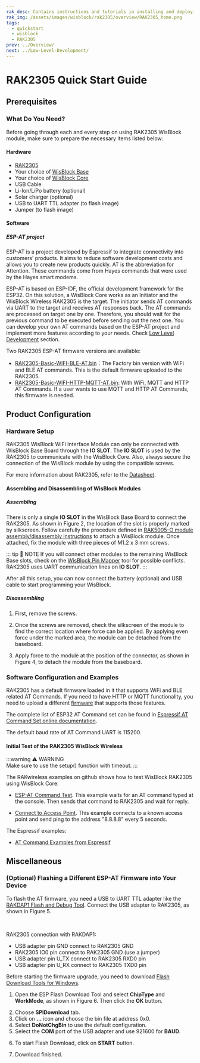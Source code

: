 ```yaml
---
rak_desc: Contains instructions and tutorials in installing and deploying your RAK2305. Instructions are written in a detailed and step-by-step manner for an easier experience in setting up your device. Aside from the hardware configuration, it also contains a software setup that includes detailed example codes that will help you get started.
rak_img: /assets/images/wisblock/rak2305/overview/RAK2305_home.png
tags:
  - quickstart
  - wisblock
  - RAK2305
prev: ../Overview/ 
next: ../Low-Level-Development/ 
---
```


# RAK2305 Quick Start Guide

## Prerequisites

### What Do You Need?

Before going through each and every step on using RAK2305 WisBlock module, make sure to prepare the necessary items listed below:

#### Hardware

- [RAK2305](https://store.rakwireless.com/products/rak2305-wi-fi-extension-board)
- Your choice of [WisBlock Base](https://store.rakwireless.com/collections/wisblock-base) 
- Your choice of [WisBlock Core](https://store.rakwireless.com/collections/wisblock-core)
- USB Cable
- Li-Ion/LiPo battery (optional)
- Solar charger (optional)
- USB to UART TTL adapter (to flash image)
- Jumper (to flash image)

#### Software

##### ESP-AT project

ESP-AT is a project developed by Espressif to integrate connectivity into customers’ products. It aims to reduce software development costs and allows you to create new products quickly. AT is the abbreviation for Attention. These commands come from Hayes commands that were used by the Hayes smart modems.

ESP-AT is based on ESP-IDF, the official development framework for the ESP32. On this solution, a WisBlock Core works as an Initiator and the WisBlock Wireless RAK2305 is the target. The initiator sends AT commands via UART to the target and receives AT responses back. The AT commands are processed on target one by one. Therefore, you should wait for the previous command to be executed before sending out the next one. You can develop your own AT commands based on the ESP-AT project and implement more features according to your needs. Check [Low Level Development](../Low-Level-Development/) section.

Two RAK2305 ESP-AT firmware versions are available:
- [RAK2305-Basic-WIFI-BLE-AT.bin](https://github.com/RAKWireless/WisBlock/blob/master/bootloader/RAK2305/RAK2305-Basic-WIFI-BLE-AT.bin)：The Factory bin version with WiFi and BLE AT commands. This is the default firmware uploaded to the RAK2305.
- [RAK2305-Basic-WIFI-HTTP-MQTT-AT.bin](https://github.com/RAKWireless/WisBlock/blob/master/bootloader/RAK2305/RAK2305-Basic-WIFI-HTTP-MQTT-AT.bin): With WiFi, MQTT and HTTP AT Commands. If a user wants to use MQTT and HTTP AT Commands, this firmware is needed.

## Product Configuration

### Hardware Setup

RAK2305 WisBlock WiFi Interface Module can only be connected with WisBlock Base Board through the **IO SLOT**. The **IO SLOT** is used by the RAK2305 to communicate with the WisBlock Core. Also, always secure the connection of the WisBlock module by using the compatible screws.

For more information about RAK2305, refer to the [Datasheet](../Datasheet/).

<rk-img
  src="/assets/images/wisblock/rak2305/quickstart/rak2305-assembly.png"
  width="70%"
  caption="RAK2305 connection to WisBlock Base"
/>

#### Assembling and Disassembling of WisBlock Modules

##### Assembling

There is only a single **IO SLOT** in the WisBlock Base Board to connect the RAK2305. As shown in Figure 2, the location of the slot is properly marked by silkscreen. Follow carefully the procedure defined in [RAK5005-O module assembly/disassembly instructions](https://docs.rakwireless.com/Knowledge-Hub/Learn/RAK5005-O-Baseboard-Installation-Guide/) to attach a WisBlock module. Once attached, fix the module with three pieces of M1.2 x 3&nbsp;mm screws.

<rk-img
  src="/assets/images/wisblock/rak2305/quickstart/wisbloc-io-silkscreen.png"
  width="80%"
  caption="RAK2305 connection to WisBlock Base Board"
/>


::: tip 📝 NOTE
If you will connect other modules to the remaining WisBlock Base slots, check on the [WisBlock Pin Mapper](https://docs.rakwireless.com/Knowledge-Hub/Pin-Mapper/) tool for possible conflicts. RAK2305 uses UART communication lines on **IO SLOT**.
:::

After all this setup, you can now connect the battery (optional) and USB cable to start programming your WisBlock.

##### Disassembling

1. First, remove the screws.  

2. Once the screws are removed, check the silkscreen of the module to find the correct location where force can be applied. By applying even force under the marked area, the module can be detached from the baseboard.

<rk-img
  src="/assets/images/wisblock/rak2305/quickstart/detaching-silkscreen.png"
  width="70%"
  caption="Detaching silkscreen on the WisBlock module"
/>

3. Apply force to the module at the position of the connector, as shown in Figure 4, to detach the module from the baseboard.

<rk-img
  src="/assets/images/wisblock/rak2305/quickstart/detaching-module.png"
  width="70%"
  caption="Applying even forces on the proper location of a WisBlock module"
/>

### Software Configuration and Examples

RAK2305 has a default firmware loaded in it that supports WiFi and BLE related AT Commands. If you need to have HTTP or MQTT functionality, you need to upload a different [firmware](https://github.com/RAKWireless/WisBlock/blob/master/bootloader/RAK2305/RAK2305-Basic-WIFI-HTTP-MQTT-AT.bin) that supports those features.

The complete list of ESP32 AT Command set can be found in [Espressif AT Command Set online documentation](https://docs.espressif.com/projects/esp-at/en/latest/AT_Command_Set/index.html).

The default baud rate of AT Command UART is 115200.

#### Initial Test of the RAK2305 WisBlock Wireless

:::warning ⚠️ WARNING    
Make sure to use the setup() function with timeout.
:::

The RAKwireless examples on github shows how to test WisBlock RAK2305 using WisBlock Core:

  * [ESP-AT Command Test](https://github.com/RAKWireless/WisBlock/tree/master/examples/RAK4630/communications/WiFi/AT_Command_Test).
This example waits for an AT command typed at the console. Then sends that command to RAK2305 and wait for reply.

  * [Connect to Access Point](https://github.com/RAKWireless/WisBlock/tree/master/examples/RAK4630/communications/WiFi/connect_ap). This example connects to a known access point and send ping to the address "8.8.8.8" every 5 seconds.

The Espressif examples:

  * [AT Command Examples from Espressif](https://docs.espressif.com/projects/esp-at/en/latest/AT_Command_Examples/index.html)

## Miscellaneous

### (Optional) Flashing a Different ESP-AT Firmware into Your Device

To flash the AT firmware, you need a USB to UART TTL adapter like the [RAKDAP1 Flash and Debug Tool](https://store.rakwireless.com/products/daplink-tool). Connect the USB adapter to RAK2305, as shown in Figure 5.

<br>

<rk-img
  src="/assets/images/wisblock/rak2305/quickstart/rak2305-rakdap1.svg"
  width="100%"
  caption="RAK2305 Firmware Upgrade"
/>

RAK2305 connection with RAKDAP1:

- USB adapter pin GND connect to RAK2305 GND
- RAK2305 IO0 pin connect to RAK2305 GND (use a jumper)
- USB adapter pin U_TX connect to RAK2305 RXD0 pin
- USB adapter pin U_RX connect to RAK2305 TXD0 pin

Before starting the firmware upgrade, you need to download [Flash Download Tools for Windows](https://www.espressif.com/en/support/download/other-tools).

1. Open the ESP Flash Download Tool and select **ChipType** and **WorkMode**, as shown in Figure 6. Then click the **OK** button.

<rk-img
  src="/assets/images/wisblock/rak2305/quickstart/esp-fdt.png"
  width="100%"
  caption="ESP Flash Download Tool"
/>

2. Choose **SPIDownload** tab.
3. Click on **...** icon and choose the bin file at address 0x0. 
4. Select **DoNotChgBin** to use the default configuration. 
5. Select the **COM** port of the USB adapter and use 921600 for **BAUD**.

<rk-img
  src="/assets/images/wisblock/rak2305/quickstart/esp-fdt-param.png"
  width="45%"
  caption="ESP Flash Download Tool Configuration"
/>

6. To start Flash Download, click on **START** button.

<rk-img
  src="/assets/images/wisblock/rak2305/quickstart/esp-fdt-downl.png"
  width="45%"
  caption="ESP Flash download started"
/>

7. Download finished.

<rk-img
  src="/assets/images/wisblock/rak2305/quickstart/esp-fdt-finish.png"
  width="45%"
  caption="ESP Flash download tool finished"
/>


